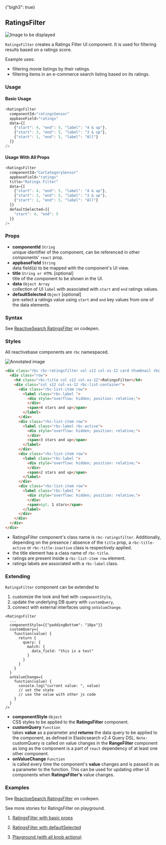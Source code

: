 {"bigh3": true}

## RatingsFilter

![Image to be displayed](https://i.imgur.com/KO1bJQw.png)

`RatingsFilter` creates a Ratings Filter UI component. It is used for filtering results based on a ratings score.


Example uses:
* filtering movie listings by their ratings.
* filtering items in an e-commerce search listing based on its ratings.

### Usage

#### Basic Usage

```js
<RatingsFilter
  componentId="ratingsSensor"
  appbaseField="ratings"
  data={[
    {"start": 4, "end": 5, "label": "4 & up"},
    {"start": 3, "end": 5, "label": "3 & up"},
    {"start": 1, "end": 5, "label": "All"}
  ]}
/>
```

#### Usage With All Props

```js
<RatingsFilter
  componentId="CarCategorySensor"
  appbaseField="ratings"
  title="Ratings Filter"
  data={[
    {"start": 4, "end": 5, "label": "4 & up"},
    {"start": 3, "end": 5, "label": "3 & up"},
    {"start": 1, "end": 5, "label": "All"}
  ]}
  defaultSelected={{
    "start": 4, "end": 5
  }}
/>
```

### Props

- **componentId** `String`  
    unique identifier of the component, can be referenced in other components' `react` prop.
- **appbaseField** `String`  
    data field(s) to be mapped with the component's UI view.
- **title** `String or HTML` [optional]  
    title of the component to be shown in the UI.
- **data** `Object Array`  
    collection of UI `label` with associated with `start` and `end` ratings values.
- **defaultSelected** `Object` [optional]  
    pre-select a ratings value using `start` and `end` key values from one of the data elements.

### Syntax

<p data-height="500" data-theme-id="light" data-slug-hash="zwZzqm" data-default-tab="js" data-user="sids-aquarius" data-embed-version="2" data-pen-title="ReactiveSearch RatingsFilter" class="codepen">See <a href="http://codepen.io/sids-aquarius/pen/zwZzqm/">ReactiveSearch RatingsFilter</a> on codepen.</p>
<script async src="https://production-assets.codepen.io/assets/embed/ei.js"></script>

### Styles

All reactivebase components are `rbc` namespaced.

![Annotated image](https://i.imgur.com/eBNY5rZ.png)

```html
<div class="rbc rbc-ratingsfilter col s12 col-xs-12 card thumbnail rbc-title-active">
  <div class="row">
    <h4 class="rbc-title col s12 col-xs-12">RatingsFilter</h4>
    <div class="col s12 col-xs-12 rbc-list-container">
      <div class="rbc-list-item row">
        <label class="rbc-label ">
          <div style="overflow: hidden; position: relative;">
          </div>
          <span>4 stars and up</span>
        </label>
      </div>
      <div class="rbc-list-item row">
        <label class="rbc-label rbc-active">
          <div style="overflow: hidden; position: relative;">
          </div>
          <span>3 stars and up</span>
        </label>
      </div>
      <div class="rbc-list-item row">
        <label class="rbc-label ">
          <div style="overflow: hidden; position: relative;">
          </div>
          <span>2 stars and up</span>
        </label>
      </div>
      <div class="rbc-list-item row">
        <label class="rbc-label ">
          <div style="overflow: hidden; position: relative;">
          </div>
          <span>&gt; 1 stars</span>
        </label>
      </div>
    </div>
  </div>
</div>
```

* RatingsFilter component's class name is `rbc-ratingsfilter`. Additionally, depending on the presence / absence of the `title` prop, a `rbc-title-active` or `rbc-title-inactive` class is respectively applied.
* the title element has a class name of `rbc-title`.
* ratings are present inside a `rbc-list-item row` element.
* ratings labels are associated with a `rbc-label` class.

### Extending

`RatingsFilter` component can be extended to
1. customize the look and feel with `componentStyle`,
2. update the underlying DB query with `customQuery`,
3. connect with external interfaces using `onValueChange`.

```
<RatingsFilter
  ...
  componentStyle={{"paddingBottom": "10px"}}
  customQuery={
    function(value) {
      return {
        query: {
          match: {
            data_field: "this is a test"
          }
        }
      }
    }
  }
  onValueChange={
    function(value) {
      console.log("current value: ", value)
      // set the state
      // use the value with other js code
    }
  }
/>
```

- **componentStyle** `Object`  
    CSS styles to be applied to the **RatingsFilter** component.
- **customQuery** `Function`  
    takes **value** as a parameter and **returns** the data query to be applied to the component, as defined in Elasticsearch v2.4 Query DSL.
    `Note:` customQuery is called on value changes in the **RangeFilter** component as long as the component is a part of `react` dependency of at least one other component.
- **onValueChange** `Function`  
    is called every time the component's **value** changes and is passed in as a parameter to the function. This can be used for updating other UI components when **RatingsFilter's** value changes.

### Examples

<p data-height="500" data-theme-id="light" data-slug-hash="zwZzqm" data-default-tab="result" data-user="sids-aquarius" data-embed-version="2" data-pen-title="ReactiveSearch RatingsFilter" class="codepen">See <a href="http://codepen.io/sids-aquarius/pen/zwZzqm/">ReactiveSearch RatingsFilter</a> on codepen.</p>
<script async src="https://production-assets.codepen.io/assets/embed/ei.js"></script>

See more stories for RatingsFilter on playground.

1. [RatingsFilter with basic props](../playground/?selectedKind=s%2FRatingsFilter&selectedStory=Basic&full=0&down=1&left=1&panelRight=0&downPanel=kadirahq%2Fstorybook-addon-knobs&filterBy=ReactiveSearch)

4. [RatingsFilter with defaultSelected](../playground/?knob-defaultSelected=%7B"start"%3A2%2C"end"%3A5%7D&selectedKind=s%2FRatingsFilter&selectedStory=With+defaultSelected&full=0&down=1&left=1&panelRight=0&downPanel=kadirahq%2Fstorybook-addon-knobs&filterBy=ReactiveSearch)

4. [Playground (with all knob actions)](../playground/?knob-defaultSelected=%7B"start"%3A2%2C"end"%3A5%7D&knob-title=RatingsFilter&knob-data=%5B%7B"start"%3A4%2C"end"%3A5%2C"label"%3A"4+stars+and+up"%7D%2C%7B"start"%3A3%2C"end"%3A5%2C"label"%3A"3+stars+and+up"%7D%2C%7B"start"%3A2%2C"end"%3A5%2C"label"%3A"2+stars+and+up"%7D%2C%7B"start"%3A1%2C"end"%3A5%2C"label"%3A">+1+stars"%7D%5D&selectedKind=s%2FRatingsFilter&selectedStory=Playground&full=0&down=1&left=1&panelRight=0&downPanel=kadirahq%2Fstorybook-addon-knobs&filterBy=ReactiveSearch)
